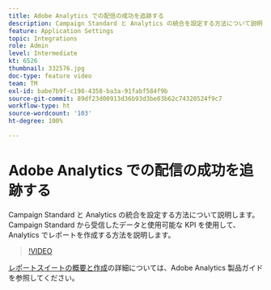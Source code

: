 ```yaml
---
title: Adobe Analytics での配信の成功を追跡する
description: Campaign Standard と Analytics の統合を設定する方法について説明します。 Campaign Standard から受信したデータと使用可能な KPI を使用して、Analytics でレポートを作成する方法を説明します。
feature: Application Settings
topic: Integrations
role: Admin
level: Intermediate
kt: 6526
thumbnail: 332576.jpg
doc-type: feature video
team: TM
exl-id: babe7b9f-c198-4358-ba3a-91fabf584f9b
source-git-commit: 89df23d00913d36b93d3be03b62c74320524f9c7
workflow-type: ht
source-wordcount: '103'
ht-degree: 100%

---
```


# Adobe Analytics での配信の成功を追跡する

Campaign Standard と Analytics の統合を設定する方法について説明します。 Campaign Standard から受信したデータと使用可能な KPI を使用して、Analytics でレポートを作成する方法を説明します。

>[!VIDEO](https://video.tv.adobe.com/v/332576/?quality=12&learn=on)

[レポートスイートの概要と作成](https://experienceleague.adobe.com/docs/analytics-learn/tutorials/intro-to-analytics/analytics-basics/understanding-and-creating-report-suites.html?lang=ja#intro-to-analytics)の詳細については、Adobe Analytics 製品ガイドを参照してください。
